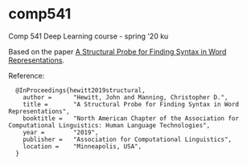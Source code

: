 # comp541
Comp 541 Deep Learning course - spring '20 ku

Based on the paper [A Structural Probe for Finding Syntax in Word Representations](https://nlp.stanford.edu/pubs/hewitt2019structural.pdf).

Reference:

      @InProceedings{hewitt2019structural,
        author =      "Hewitt, John and Manning, Christopher D.",
        title =       "A Structural Probe for Finding Syntax in Word Representations",
        booktitle =   "North American Chapter of the Association for Computational Linguistics: Human Language Technologies",
        year =        "2019",
        publisher =   "Association for Computational Linguistics",
        location =    "Minneapolis, USA",
      }
